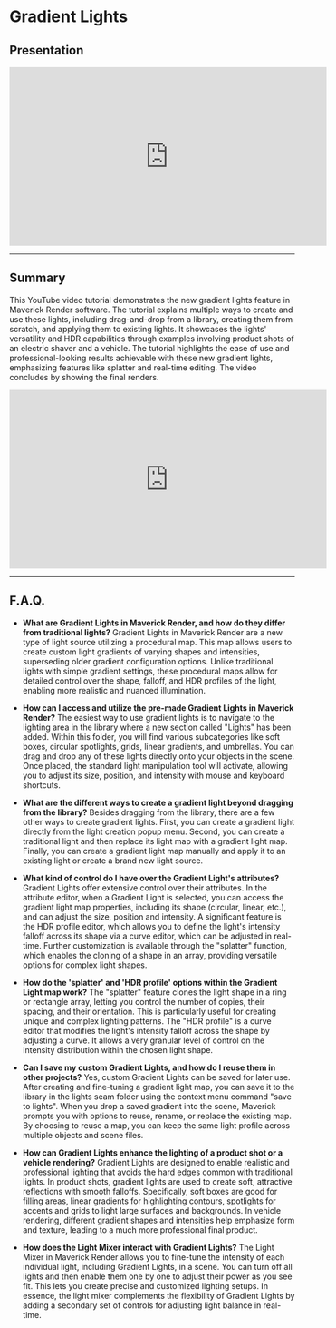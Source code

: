 # Gradient Lights

## Presentation

<iframe width="560" height="315" src="https://www.youtube.com/embed/YjN8Tr5TpwQ?si=aVGwWsfLc0Swrz5y" title="YouTube video player" frameborder="0" allow="accelerometer; autoplay; clipboard-write; encrypted-media; gyroscope; picture-in-picture; web-share" referrerpolicy="strict-origin-when-cross-origin" allowfullscreen></iframe>

---

## Summary

This YouTube video tutorial demonstrates the new gradient lights feature in Maverick Render software. The tutorial explains multiple ways to create and use these lights, including drag-and-drop from a library, creating them from scratch, and applying them to existing lights. It showcases the lights' versatility and HDR capabilities through examples involving product shots of an electric shaver and a vehicle. The tutorial highlights the ease of use and professional-looking results achievable with these new gradient lights, emphasizing features like splatter and real-time editing. The video concludes by showing the final renders.

<iframe width="560" height="315" src="https://www.youtube.com/embed/0KrbpO0K4_o?si=hkPuK1qeK_BDUTXt" title="YouTube video player" frameborder="0" allow="accelerometer; autoplay; clipboard-write; encrypted-media; gyroscope; picture-in-picture; web-share" referrerpolicy="strict-origin-when-cross-origin" allowfullscreen></iframe>

---

## F.A.Q.

- **What are Gradient Lights in Maverick Render, and how do they differ from traditional lights?**
Gradient Lights in Maverick Render are a new type of light source utilizing a procedural map. This map allows users to create custom light gradients of varying shapes and intensities, superseding older gradient configuration options. Unlike traditional lights with simple gradient settings, these procedural maps allow for detailed control over the shape, falloff, and HDR profiles of the light, enabling more realistic and nuanced illumination.

- **How can I access and utilize the pre-made Gradient Lights in Maverick Render?**
The easiest way to use gradient lights is to navigate to the lighting area in the library where a new section called "Lights" has been added. Within this folder, you will find various subcategories like soft boxes, circular spotlights, grids, linear gradients, and umbrellas. You can drag and drop any of these lights directly onto your objects in the scene. Once placed, the standard light manipulation tool will activate, allowing you to adjust its size, position, and intensity with mouse and keyboard shortcuts.

- **What are the different ways to create a gradient light beyond dragging from the library?**
Besides dragging from the library, there are a few other ways to create gradient lights. First, you can create a gradient light directly from the light creation popup menu. Second, you can create a traditional light and then replace its light map with a gradient light map. Finally, you can create a gradient light map manually and apply it to an existing light or create a brand new light source.

- **What kind of control do I have over the Gradient Light's attributes?**
Gradient Lights offer extensive control over their attributes. In the attribute editor, when a Gradient Light is selected, you can access the gradient light map properties, including its shape (circular, linear, etc.), and can adjust the size, position and intensity. A significant feature is the HDR profile editor, which allows you to define the light's intensity falloff across its shape via a curve editor, which can be adjusted in real-time. Further customization is available through the "splatter" function, which enables the cloning of a shape in an array, providing versatile options for complex light shapes.

- **How do the 'splatter' and 'HDR profile' options within the Gradient Light map work?**
The "splatter" feature clones the light shape in a ring or rectangle array, letting you control the number of copies, their spacing, and their orientation. This is particularly useful for creating unique and complex lighting patterns. The "HDR profile" is a curve editor that modifies the light's intensity falloff across the shape by adjusting a curve. It allows a very granular level of control on the intensity distribution within the chosen light shape.

- **Can I save my custom Gradient Lights, and how do I reuse them in other projects?**
Yes, custom Gradient Lights can be saved for later use. After creating and fine-tuning a gradient light map, you can save it to the library in the lights seam folder using the context menu command "save to lights". When you drop a saved gradient into the scene, Maverick prompts you with options to reuse, rename, or replace the existing map. By choosing to reuse a map, you can keep the same light profile across multiple objects and scene files.

- **How can Gradient Lights enhance the lighting of a product shot or a vehicle rendering?**
Gradient Lights are designed to enable realistic and professional lighting that avoids the hard edges common with traditional lights. In product shots, gradient lights are used to create soft, attractive reflections with smooth falloffs. Specifically, soft boxes are good for filling areas, linear gradients for highlighting contours, spotlights for accents and grids to light large surfaces and backgrounds. In vehicle rendering, different gradient shapes and intensities help emphasize form and texture, leading to a much more professional final product.

- **How does the Light Mixer interact with Gradient Lights?**
The Light Mixer in Maverick Render allows you to fine-tune the intensity of each individual light, including Gradient Lights, in a scene. You can turn off all lights and then enable them one by one to adjust their power as you see fit. This lets you create precise and customized lighting setups. In essence, the light mixer complements the flexibility of Gradient Lights by adding a secondary set of controls for adjusting light balance in real-time.